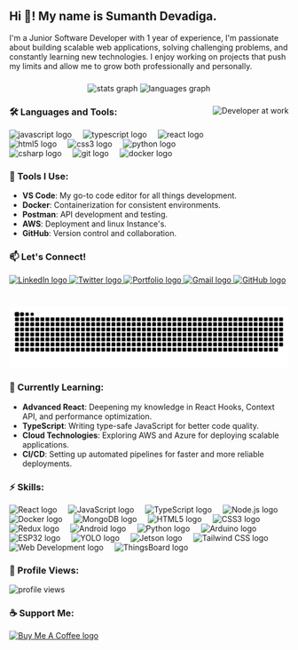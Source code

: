 <h2 align="left">Hi 👋! My name is Sumanth Devadiga.</h2>

<p align="left">
  I'm a Junior Software Developer with 1 year of experience, I'm passionate about building scalable web applications, solving challenging problems, and constantly learning new technologies. I enjoy working on projects that push my limits and allow me to grow both professionally and personally.
</p>

###

<div align="center">
  <img src="https://github-readme-stats.vercel.app/api?username=sumanth2k1&hide_title=false&hide_rank=false&show_icons=true&include_all_commits=true&count_private=true&disable_animations=false&theme=dracula&locale=en&hide_border=false" height="150" alt="stats graph"  />
  <img src="https://github-readme-stats.vercel.app/api/top-langs?username=sumanth2k1&locale=en&hide_title=false&layout=compact&card_width=320&langs_count=5&theme=dracula&hide_border=false" height="150" alt="languages graph"  />
</div>

###

<img align="right" height="150" src="https://media.giphy.com/media/qgQUggAC3Pfv687qPC/giphy.gif" alt="Developer at work" />

### 🛠️ Languages and Tools:

<div align="left">
  <img src="https://cdn.jsdelivr.net/gh/devicons/devicon/icons/javascript/javascript-original.svg" height="30" alt="javascript logo"  />
  <img width="12" />
  <img src="https://cdn.jsdelivr.net/gh/devicons/devicon/icons/typescript/typescript-original.svg" height="30" alt="typescript logo"  />
  <img width="12" />
  <img src="https://cdn.jsdelivr.net/gh/devicons/devicon/icons/react/react-original.svg" height="30" alt="react logo"  />
  <img width="12" />
  <img src="https://cdn.jsdelivr.net/gh/devicons/devicon/icons/html5/html5-original.svg" height="30" alt="html5 logo"  />
  <img width="12" />
  <img src="https://cdn.jsdelivr.net/gh/devicons/devicon/icons/css3/css3-original.svg" height="30" alt="css3 logo"  />
  <img width="12" />
  <img src="https://cdn.jsdelivr.net/gh/devicons/devicon/icons/python/python-original.svg" height="30" alt="python logo"  />
  <img width="12" />
  <img src="https://cdn.jsdelivr.net/gh/devicons/devicon/icons/csharp/csharp-original.svg" height="30" alt="csharp logo"  />
  <img width="12" />
  <img src="https://cdn.jsdelivr.net/gh/devicons/devicon/icons/git/git-original.svg" height="30" alt="git logo"  />
  <img width="12" />
  <img src="https://cdn.jsdelivr.net/gh/devicons/devicon/icons/docker/docker-original.svg" height="30" alt="docker logo"  />
</div>

###

### 💼 Tools I Use:

- **VS Code**: My go-to code editor for all things development.
- **Docker**: Containerization for consistent environments.
- **Postman**: API development and testing.
- **AWS**: Deployment and linux Instance's.
- **GitHub**: Version control and collaboration.

### 📫 Let's Connect!

<div align="left">
  <a href="https://www.linkedin.com/in/sumanth-devadiga-686369220/" target="_blank">
    <img src="https://img.shields.io/static/v1?message=LinkedIn&logo=linkedin&label=&color=0077B5&logoColor=white&labelColor=&style=for-the-badge" height="35" alt="LinkedIn logo" />
  </a>
  <a href="https://twitter.com/Sumanthd987?t=UgNhnaHW8l8x_iiS9SQRKw&s=08" target="_blank">
    <img src="https://img.shields.io/static/v1?message=Twitter&logo=twitter&label=&color=1DA1F2&logoColor=white&labelColor=&style=for-the-badge" height="35" alt="Twitter logo" />
  </a>
  <a href="https://devsumanthd.netlify.app/" target="_blank">
    <img src="https://img.shields.io/static/v1?message=Portfolio&logo=google-chrome&label=&color=4285F4&logoColor=white&labelColor=&style=for-the-badge" height="35" alt="Portfolio logo" />
  </a>
  <a href="mailto:sumanthd2001@example.com" target="_blank">
    <img src="https://img.shields.io/static/v1?message=Email&logo=gmail&label=&color=D14836&logoColor=white&labelColor=&style=for-the-badge" height="35" alt="Gmail logo" />
  </a>
  <a href="https://github.com/sumanth2k1" target="_blank">
    <img src="https://img.shields.io/static/v1?message=GitHub&logo=github&label=&color=181717&logoColor=white&labelColor=&style=for-the-badge" height="35" alt="GitHub logo" />
  </a>
</div>


###

<br clear="both">

<img src="https://github.com/Platane/snk/raw/output/github-contribution-grid-snake.svg" alt="Snake animation" />

###

### 🌱 Currently Learning:

- **Advanced React**: Deepening my knowledge in React Hooks, Context API, and performance optimization.
- **TypeScript**: Writing type-safe JavaScript for better code quality.
- **Cloud Technologies**: Exploring AWS and Azure for deploying scalable applications.
- **CI/CD**: Setting up automated pipelines for faster and more reliable deployments.

###

### ⚡ Skills:

<div align="left">
  <img src="https://cdn.jsdelivr.net/gh/devicons/devicon/icons/react/react-original.svg" height="30" alt="React logo" />
  <img width="12" />
  <img src="https://cdn.jsdelivr.net/gh/devicons/devicon/icons/javascript/javascript-original.svg" height="30" alt="JavaScript logo" />
  <img width="12" />
  <img src="https://cdn.jsdelivr.net/gh/devicons/devicon/icons/typescript/typescript-original.svg" height="30" alt="TypeScript logo" />
  <img width="12" />
  <img src="https://cdn.jsdelivr.net/gh/devicons/devicon/icons/nodejs/nodejs-original.svg" height="30" alt="Node.js logo" />
  <img width="12" />
  <img src="https://cdn.jsdelivr.net/gh/devicons/devicon/icons/docker/docker-original.svg" height="30" alt="Docker logo" />
  <img width="12" />
  <img src="https://cdn.jsdelivr.net/gh/devicons/devicon/icons/mongodb/mongodb-original.svg" height="30" alt="MongoDB logo" />
  <img width="12" />
  <img src="https://cdn.jsdelivr.net/gh/devicons/devicon/icons/html5/html5-original.svg" height="30" alt="HTML5 logo" />
  <img width="12" />
  <img src="https://cdn.jsdelivr.net/gh/devicons/devicon/icons/css3/css3-original.svg" height="30" alt="CSS3 logo" />
  <img width="12" />
  <img src="https://cdn.jsdelivr.net/gh/devicons/devicon/icons/redux/redux-original.svg" height="30" alt="Redux logo" />
  <img width="12" />
  <img src="https://cdn.jsdelivr.net/gh/devicons/devicon/icons/android/android-original.svg" height="30" alt="Android logo" />
  <img width="12" />
  <img src="https://cdn.jsdelivr.net/gh/devicons/devicon/icons/python/python-original.svg" height="30" alt="Python logo" />
  <img width="12" />
  <img src="https://img.icons8.com/external-tal-revivo-shadow-tal-revivo/64/000000/external-arduino-an-open-source-electronics-platform-logo-shadow-tal-revivo.png" height="30" alt="Arduino logo" />
  <img width="12" />
  <img src="https://img.icons8.com/fluency/48/000000/esp32.png" height="30" alt="ESP32 logo" />
  <img width="12" />
  <img src="https://img.icons8.com/external-tal-revivo-color-tal-revivo/48/000000/yolo.png" height="30" alt="YOLO logo" />
  <img width="12" />
  <img src="https://img.icons8.com/external-tal-revivo-filled-tal-revivo/64/000000/jetson-tk1.png" height="30" alt="Jetson logo" />
  <img width="12" />
  <img src="https://img.icons8.com/color/48/000000/tailwind_css.png" height="30" alt="Tailwind CSS logo" />
  <img width="12" />
  <img src="https://img.icons8.com/fluency/48/000000/website.png" height="30" alt="Web Development logo" />
  <img width="12" />
  <img src="https://img.icons8.com/dusk/64/000000/thingsboard.png" height="30" alt="ThingsBoard logo" />
</div>

###

### 👀 Profile Views:

<p align="left">
  <img src="https://komarev.com/ghpvc/?username=sumanth2k1&color=blueviolet&style=flat-square" alt="profile views" />
</p>

###

### ☕ Support Me:

<p align="left">
  <a href="https://www.buymeacoffee.com/your-coffee-link" target="_blank">
    <img src="https://img.shields.io/static/v1?message=Buy+Me+A+Coffee&logo=buy-me-a-coffee&label=&color=FFDD00&logoColor=white&labelColor=&style=for-the-badge" height="35" alt="Buy Me A Coffee logo" />
  </a>
</p>
